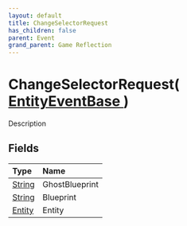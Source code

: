 ```yaml
---
layout: default
title: ChangeSelectorRequest
has_children: false
parent: Event
grand_parent: Game Reflection
---
```

# ChangeSelectorRequest( [ EntityEventBase ](/docs/game-reflection/events/entity_event_base) )
Description 

## Fields

| Type | Name |
|:-------------|:--------------|
| [String](/docs/game-reflection/components/string) | GhostBlueprint |
| [String](/docs/game-reflection/components/string) | Blueprint |
| [Entity](/docs/game-reflection/classes/entity) | Entity |

